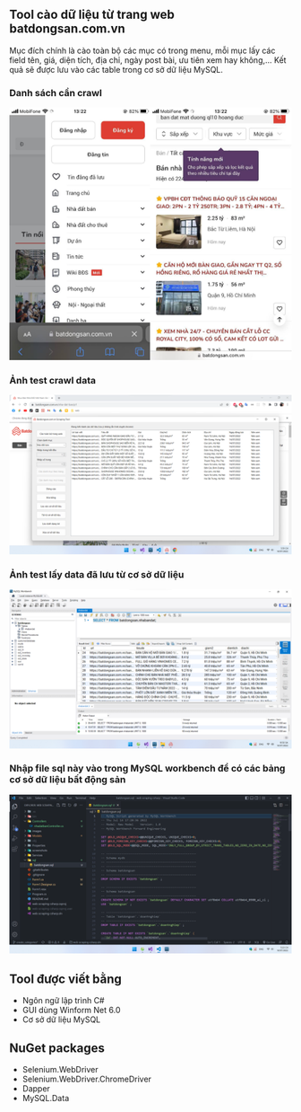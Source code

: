 ## Tool cào dữ liệu từ trang web batdongsan.com.vn
Mục đích chính là cào toàn bộ các mục có trong menu, mỗi mục lấy các field tên, giá, diện tích, địa chỉ, ngày post bài, ưu tiên xem hay không,...
Kết quả sẽ được lưu vào các table trong cơ sở dữ liệu MySQL.
### Danh sách cần crawl
![danh sách cần crawl](/screenshots/1.png)
### Ảnh test crawl data
![ảnh test crawl data](/screenshots/2.png)
### Ảnh test lấy data đã lưu từ cơ sở dữ liệu
![ảnh test lấy data đã lưu từ cơ sở dữ liệu](/screenshots/3.png)
### Nhập file sql này vào trong MySQL workbench để có các bảng cơ sở dữ liệu bất động sản
![Nhập file sql này vào trong MySQL workbench để có các bảng cơ sở dữ liệu bất động sản](/screenshots/4.png)
## Tool được viết bằng 
- Ngôn ngữ lập trình C#
- GUI dùng Winform Net 6.0
- Cơ sở dữ liệu MySQL
## NuGet packages
- Selenium.WebDriver
- Selenium.WebDriver.ChromeDriver
- Dapper
- MySQL.Data